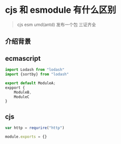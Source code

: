 # cjs 和 esmodule 有什么区别

> cjs esm umd(antd) 发布一个包 三证齐全

## 介绍背景

## ecmascript  

```js
import Lodash from "lodash"
import {sortby} from "lodash"

export default ModuleA;
expport {
    ModuleB,
    ModuleC
}
```

## cjs
```js
var http = requrire("http")

module.exports = {}
```